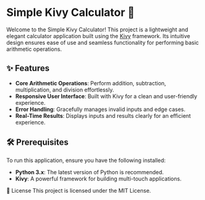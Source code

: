 # Simple Kivy Calculator 🧮

Welcome to the Simple Kivy Calculator! This project is a lightweight and elegant calculator application built using the [Kivy](https://kivy.org/) framework. Its intuitive design ensures ease of use and seamless functionality for performing basic arithmetic operations.

## ✨ Features
- **Core Arithmetic Operations**: Perform addition, subtraction, multiplication, and division effortlessly.
- **Responsive User Interface**: Built with Kivy for a clean and user-friendly experience.
- **Error Handling**: Gracefully manages invalid inputs and edge cases.
- **Real-Time Results**: Displays inputs and results clearly for an efficient experience.

## 🛠️ Prerequisites
To run this application, ensure you have the following installed:
- **Python 3.x**: The latest version of Python is recommended.
- **Kivy**: A powerful framework for building multi-touch applications.

📝 License
This project is licensed under the MIT License.   
